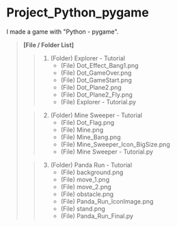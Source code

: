 # Project_Python_pygame
I made a game with "Python - pygame".

> **[File / Folder List]**
>>1. (Folder) Explorer - Tutorial  
>>    - (File) Dot_Effect_Bang1.png
>>    - (File) Dot_GameOver.png
>>    - (File) Dot_GameStart.png
>>    - (File) Dot_Plane2.png
>>    - (File) Dot_Plane2_Fly.png
>>    - (File) Explorer - Tutorial.py
>
>>2. (Folder) Mine Sweeper - Tutorial
>>    - (File) Dot_Flag.png
>>    - (File) Mine.png
>>    - (File) Mine_Bang.png
>>    - (File) Mine_Sweeper_Icon_BigSize.png
>>    - (File) Mine Sweeper - Tutorial.py
>
>>3. (Folder) Panda Run - Tutorial
>>    - (File) background.png
>>    - (File) move_1.png
>>    - (File) move_2.png
>>    - (File) obstacle.png
>>    - (File) Panda_Run_IconImage.png
>>    - (File) stand.png
>>    - (File) Panda_Run_Final.py
